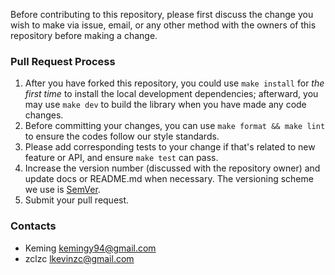 Before contributing to this repository, please first discuss the change you wish to make via issue, email, or any other method with the owners of this repository before making a change.

### Pull Request Process

1. After you have forked this repository, you could use `make install` for *the first time* to install the local development dependencies; afterward, you may use `make dev` to build the library when you have made any code changes.
2. Before committing your changes, you can use `make format && make lint` to ensure the codes follow our style standards.
3. Please add corresponding tests to your change if that's related to new feature or API, and ensure `make test` can pass.
4. Increase the version number (discussed with the repository owner) and update docs or README.md when necessary. The versioning scheme we use is [SemVer](https://semver.org/).
5. Submit your pull request.

### Contacts

- Keming <kemingy94@gmail.com>
- zclzc <lkevinzc@gmail.com>
